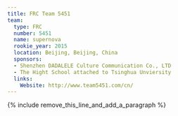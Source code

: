 ```yaml
---
title: FRC Team 5451
team:
  type: FRC
  number: 5451
  name: supernova
  rookie_year: 2015
  location: Beijing, Beijing, China
  sponsors:
  - Shenzhen DADALELE Culture Communication Co., LTD
  - The Hight School attached to Tsinghua Unviersity
  links:
    Website: http://www.team5451.com/cn/
---
```


{% include remove_this_line_and_add_a_paragraph %}